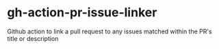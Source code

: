 # gh-action-pr-issue-linker
Github action to link a pull request to any issues matched within the PR's title or description
